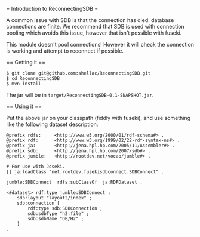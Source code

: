 = Introduction to ReconnectingSDB =

A common issue with SDB is that the connection has died:
database connections are finite. We recommend that SDB is used
with connection pooling which avoids this issue, however that isn't
possible with fuseki.

This module doesn't pool connections! However it will check the
connection is working and attempt to reconnect if possible.

== Getting it ==

    $ git clone git@github.com:shellac/ReconnectingSDB.git
    $ cd ReconnectingSDB
    $ mvn install

The jar will be in `target/ReconnectingSDB-0.1-SNAPSHOT.jar`.

== Using it ==

Put the above jar on your classpath (fiddly with fuseki), and
use something like the following dataset description:

    @prefix rdfs:     <http://www.w3.org/2000/01/rdf-schema#> .
    @prefix rdf:      <http://www.w3.org/1999/02/22-rdf-syntax-ns#> .
    @prefix ja:       <http://jena.hpl.hp.com/2005/11/Assembler#> .
    @prefix sdb:      <http://jena.hpl.hp.com/2007/sdb#> .
    @prefix jumble:   <http://rootdev.net/vocab/jumble#> .
    
    # For use with Joseki.
    [] ja:loadClass "net.rootdev.fusekisdbconnect.SDBConnect" .
    
    jumble:SDBConnect  rdfs:subClassOf  ja:RDFDataset .
    
    <#dataset> rdf:type jumble:SDBConnect ;
        sdb:layout "layout2/index" ;
        sdb:connection [
            rdf:type sdb:SDBConnection ;
            sdb:sdbType "h2:file" ;
            sdb:sdbName "DB/H2" ;
        ]
    .

